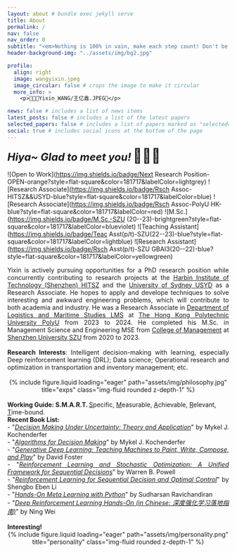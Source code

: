 ```yaml
---
layout: about # bundle exec jekyll serve
title: About
permalink: /
nav: false
nav_order: 0
subtitle: "<em>Nothing is 100% in vain, make each step count! Don't be afraid of anything, try it! -- to future.</em>"
header-background-img: "../assets/img/bg2.jpg"

profile:
  align: right
  image: wangyixin.jpeg
  image_circular: false # crops the image to make it circular
  more_info: >
    <p>🫣🫣🫣Yixin_WANG/王亿鑫.JPEG🤗</p>

news: false # includes a list of news items
latest_posts: false # includes a list of the latest papers
selected_papers: false # includes a list of papers marked as "selected={true}"
social: true # includes social icons at the bottom of the page
---
```


<span style="font-size: 24px; font-weight: bold; font-style: italic;">Hiya~ Glad to meet you!</span> <span style="font-size: 32px;"> 👋👋👋</span>

![Open to Work](https://img.shields.io/badge/Next Research Position-OPEN-orange?style=flat-square&color=181717&labelColor=lightgrey)
![Research Associate](https://img.shields.io/badge/Rsch Assoc-HITSZ&&USYD-blue?style=flat-square&color=181717&labelColor=blue)
![Research Associate](https://img.shields.io/badge/Rsch Assoc-PolyU HK-blue?style=flat-square&color=181717&labelColor=red)
![M.Sc.](https://img.shields.io/badge/M.Sc.-SZU (20--23)-brightgreen?style=flat-square&color=181717&labelColor=blueviolet)
![Teaching Assistant](https://img.shields.io/badge/Teac Asst(p/t)-SZU(22--23)-blue?style=flat-square&color=181717&labelColor=lightblue)
![Research Assistant](https://img.shields.io/badge/Rsch Asst(p/t)-SZU GBAI3(20--22)-blue?style=flat-square&color=181717&labelColor=yellowgreen)

<!-- ![B.Sc.](https://img.shields.io/badge/B.Sc.-DGUT (16--20)-yellowgreen?style=flat-square&color=181717&labelColor=green) -->

<div style="text-align: justify;">
Yixin is actively pursuing opportunities for a PhD research position while concurrently contributing to research projects at the <a href="http://en.hitsz.edu.cn/">Harbin Institute of Technology (Shenzhen) HITSZ</a> and the <a href="https://www.sydney.edu.au/">University of Sydney USYD</a> as a Research Associate. He hopes to apply and develope techniques to solve interesting and awkward engineering problems, which will contribute to both academia and industry. He was a Research Associate in <a href="https://www.polyu.edu.hk/lms/">Department of Logistics and Maritime Studies LMS</a> at <a href="https://www.polyu.edu.hk/">The Hong Kong Polytechnic University PolyU</a> from 2023 to 2024. He completed his M.Sc. in Management Science and Engineering MSE from <a href="http://cm.szu.edu.cn/">College of Management</a> at <a href="https://en.szu.edu.cn/">Shenzhen University SZU</a> from 2020 to 2023.
</div>
<br>
<div style="text-align: justify;">
<strong>Research Interests</strong>: Intelligent decision-making with learning, especially Deep reinforcement learning (DRL); Data science; Operational research and optimization in transportation and inventory management; etc.
</div>
<br>
<div class="row">
    <div class="col-sm-2 mt-md-0"></div>
    <div class="col-sm-8 mt-md-0" style="text-align: center;">
        <div style="margin: auto;">
            {% include figure.liquid loading="eager" path="assets/img/philosophy.jpg" title="exps" class="img-fluid rounded z-depth-1" %}
        </div>
    </div>
    <div class="col-sm-2 mt-md-0"></div>
</div>
<br>
<strong>Working Guide: S.M.A.R.T. </strong> <u>S</u>pecific, <u>M</u>easurable, <u>A</u>chievable, <u>R</u>elevant, <u>T</u>ime-bound.

<div style="text-align: justify;">
<strong>Recent Book List:</strong><br>
- "<em><a href="https://doi.org/10.7551/mitpress/10187.001.0001">Decision Making Under Uncertainty: Theory and Application</a></em>" by Mykel J. Kochenderfer<br>
- "<em><a href="https://algorithmsbook.com/">Algorithms for Decision Making</a></em>" by Mykel J. Kochenderfer<br>
- "<em><a href="https://www.oreilly.com/library/view/generative-deep-learning/9781098134174/">Generative Deep Learning: Teaching Machines to Paint, Write, Compose, and Play</a></em>" by David Foster<br>
- "<em><a href="https://onlinelibrary.wiley.com/doi/book/10.1002/9781119815068">Reinforcement Learning and Stochastic Optimization: A Unified Framework for Sequential Decisions</a></em>" by Warren B. Powell<br>
- "<em><a href="https://link.springer.com/book/10.1007/978-981-19-7784-8">Reinforcement Learning for Sequential Decision and Optimal Control</a></em>" by Shengbo Eben Li<br>
- "<em><a href="https://www.oreilly.com/library/view/hands-on-meta-learning/9781789534207/">Hands-On Meta Learning with Python</a></em>" by Sudharsan Ravichandiran<br>
- "<em><a href="https://item.jd.com/13386162.html">Deep Reinforcement Learning Hands-On (in Chinese: 深度强化学习落地指南)</a></em>" by Ning Wei<br>
</div>
<br>
<strong>Interesting!</strong>
<div class="row">
    <div class="col-sm-2 mt-md-0"></div>
    <div class="col-sm-8 mt-md-0" style="text-align: center;">
        <div style="margin: auto;">
            {% include figure.liquid loading="eager" path="assets/img/personality.png" title="personality" class="img-fluid rounded z-depth-1" %}
        </div>
    </div>
    <div class="col-sm-2 mt-md-0"></div>
</div>
<br>
